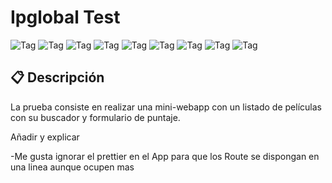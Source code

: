 # Ipglobal Test

![Tag](https://img.shields.io/badge/CSS3-f79400?style=flat-square)
![Tag](https://img.shields.io/badge/Hooks-1b1b1b?style=flat-square)
![Tag](https://img.shields.io/badge/MUI%205-007bf7?style=flat-square)
![Tag](https://img.shields.io/badge/npm%208.1.2-c53635?style=flat-square)
![Tag](https://img.shields.io/badge/Prettier-c693c6?style=flat-square)
![Tag](https://img.shields.io/badge/React%2018-61d9fb?style=flat-square)
![Tag](https://img.shields.io/badge/TMDB-2cbbd1?style=flat-square)
![Tag](https://img.shields.io/badge/TypeScript%204-2f74c0?style=flat-square)
![Tag](https://img.shields.io/badge/WebApp-fbbf47?style=flat-square)

## 📋 Descripción

La prueba consiste en realizar una mini-webapp con un listado de películas con su buscador y formulario de puntaje.

Añadir y explicar

-Me gusta ignorar el prettier en el App para que los Route se dispongan en una linea aunque ocupen mas
